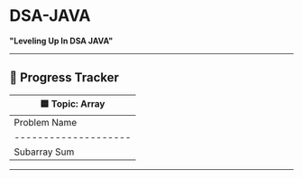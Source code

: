 # DSA-JAVA
**"Leveling Up In DSA JAVA"**

---

## 🧠 Progress Tracker

| 🟦 Topic: Array                                                                                                       |
|-----------------------------------------------------------------------------------------------------------------------|
| Problem Name       | Link to Code                                | Solved | Revise 1 | Revise 2 | Revise 3 | Mastered |
|--------------------|----------------------------------------------|:------:|:--------:|:--------:|:--------:|:--------:|
| Subarray Sum       | [subArray.java](./Array/subArray.java)         | ✅     | ⬜️       | ⬜️       | ⬜️       | ⬜️       |

---

